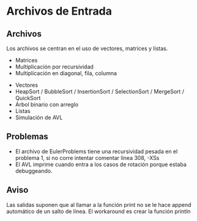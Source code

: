 # Archivos de Entrada

## Archivos

Los archivos se centran en el uso de vectores, matrices y listas.

* Matrices
 * Multiplicación por recursividad
 * Multiplicación en diagonal, fila, columna
- Vectores
 - HeapSort / BubbleSort / InsertionSort / SelectionSort / MergeSort / QuickSort
 - Árbol binario con arreglo
- Listas
 - Simulación de AVL

## Problemas

- El archivo de EulerProblems tiene una recursividad pesada en el problema 1, si no corre intentar comentar línea 308, -XSs
- El AVL imprime cuando entra a los casos de rotación porque estaba debuggeando.

## Aviso

Las salidas suponen que al llamar a la función print no se le hace append automático de un salto de línea. El workaround es crear la función println



